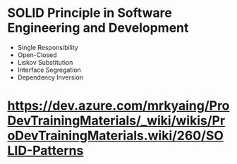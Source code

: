 # SOLID Principle in Software Engineering and  Development 
- Single Responsibility
- Open-Closed
- Liskov Substitution
- Interface Segregation
- Dependency Inversion 
# https://dev.azure.com/mrkyaing/ProDevTrainingMaterials/_wiki/wikis/ProDevTrainingMaterials.wiki/260/SOLID-Patterns
